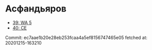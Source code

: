 # Асфандьяров
- [39: WA 5](39.md)
- [40: CE](40.md)

Commit: ec7aae1b20e28eb253fcaa4a5ef8156747465e05
 fetched at: 20201215-163210
